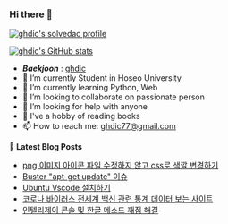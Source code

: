 ### Hi there 👋

[![ghdic's solvedac profile](http://mazassumnida.wtf/api/v2/generate_badge?boj=ghdic)](https://solved.ac/profile/ghdic)

[![ghdic's GitHub stats](https://github-readme-stats.vercel.app/api?username=ghdic&show_icons=true&theme=onedark)](https://github.com/ghdic/github-readme-stats)
- __*Baekjoon*__ : [ghdic](http://icpc.me/ghdic)
- 🔭 I’m currently Student in Hoseo University
- 🌱 I’m currently learning Python, Web
- 👯 I’m looking to collaborate on passionate person 
- 🤔 I’m looking for help with anyone
- 💬 I've a hobby of reading books
- 📫 How to reach me: ghdic77@gmail.com


**📕 Latest Blog Posts**
<!-- BLOG-POST-LIST:START -->
- [png 이미지 아이콘 파일 수정하지 않고 css로 색깔 변경하기](https://marinelifeirony.tistory.com/136)
- [Buster "apt-get update" 이슈](https://marinelifeirony.tistory.com/135)
- [Ubuntu Vscode 설치하기](https://marinelifeirony.tistory.com/134)
- [코로나 바이러스 전세계 백신 관련 통계 데이터 보는 사이트](https://marinelifeirony.tistory.com/133)
- [인텔리제이 콘솔 및 한글 메소드 깨짐 해결](https://marinelifeirony.tistory.com/132)
<!-- BLOG-POST-LIST:END -->